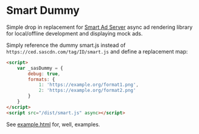 # Smart Dummy 

Simple drop in replacement for [Smart Ad Server](https://smartadserver.com/) async ad rendering library for local/offline development and displaying mock ads.

Simply reference the dummy smart.js instead of `https://ced.sascdn.com/tag/ID/smart.js` and define a replacement map:

```html
<script>
    var _sasDummy = {
        debug: true,
        formats: {
            1: 'https://example.org/format1.png',
            2: 'https://example.org/format2.png'        
        }
    }
</script>
<script src="/dist/smart.js" async></script>
```

See [example.html](example.html) for, well, examples.
